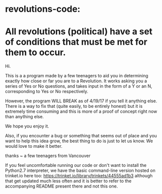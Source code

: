 # revolutions-code: 
# All revolutions (political) have a set of conditions that must be met for them to occur.

Hi.

This is a a program made by a few teenagers to aid you in determining exactly how close or far you are to a Revolution. It works asking you a series of Yes or No questions, and takes input in the form of a Y or an N, corresponding to Yes or No respectively.

However, the program WILL BREAK as of 4/19/17 if you tell it anything else. There is a way to fix that (quite easily, to be entirely honest) but it is extremely time consuming and this is more of a proof of concept right now than anything else.

We hope you enjoy it.

Also, if you encounter a bug or something that seems out of place and you want to help this idea grow, the best thing to do is just to let us know. We would love to make it better.

thanks
~ a few teenagers from Vancouver

If you feel uncomfortable running our code or don't want to install the Python2.7 interpreter, we have the basic command-line version hosted on trinket.io here too: https://trinket.io/library/trinkets/44555ad1b3 although that get updated much less often and it is better to refer to the accompanying README present there and not this one.

